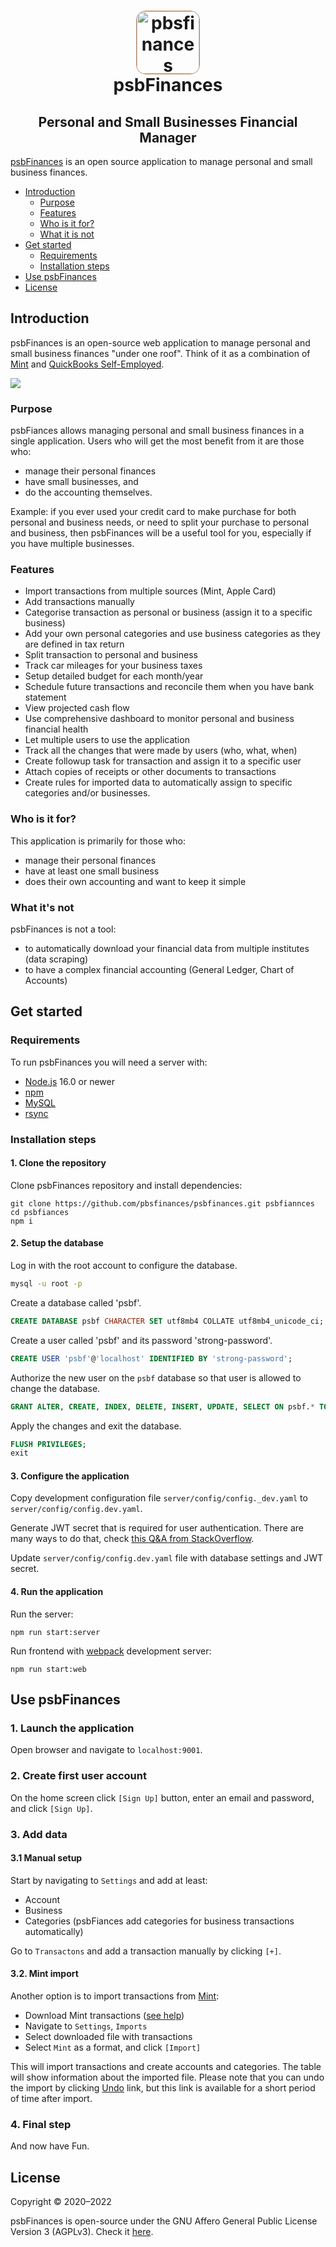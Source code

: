 <h1 align="center">
<div>
<img  style='border: 1px solid #B88766; border-radius: 15px' src="https://avatars.githubusercontent.com/u/95427778?s=200&v=4" width="100" height="100" alt="pbsfinances">
</div>
<div>psbFinances</div>
</h1>
<h2 align="center">
Personal and Small Businesses Financial Manager
</h2>

[psbFinances](psbfinances.com) is an open source application to manage personal and small business finances.

- [Introduction](#introduction)
  - [Purpose](#purpose)
  - [Features](#features)
  - [Who is it for?](#who-is-it-for)
  - [What it is not](#what-its-not)
- [Get started](#get-started)
  - [Requirements](#requirements)
  - [Installation steps](#installation-steps)
- [Use psbFinances](#use-psbfinances)
- [License](#license)


## Introduction

psbFinances is an open-source web application to manage personal and small business finances "under one roof". Think of it as a combination of [Mint](https://mint.intuit.com/) and [QuickBooks Self-Employed](https://quickbooks.intuit.com/self-employed/). 

![](http://psbfinances.com/uploads/psbFinances.png)

### Purpose
psbFiances allows managing personal and small business finances in a single application. Users who will get the most benefit from it are those who:

- manage their personal finances
- have small businesses, and 
- do the accounting themselves. 

Example: if you ever used your credit card to make purchase for both personal and business needs, or need to split your purchase to personal and business, then psbFinances will be a useful tool for you, especially if you have multiple businesses.

### Features

* Import transactions from multiple sources (Mint, Apple Card)
* Add transactions manually
* Categorise transaction as personal or business (assign it to a specific business)
* Add your own personal categories and use business categories as they are defined in tax return
* Split transaction to personal and business
* Track car mileages for your business taxes
* Setup detailed budget for each month/year
* Schedule future transactions and reconcile them when you have bank statement
* View projected cash flow
* Use comprehensive dashboard to monitor personal and business financial health 
* Let multiple users to use the application
* Track all the changes that were made by users (who, what, when)
* Create followup task for transaction and assign it to a specific user
* Attach copies of receipts or other documents to transactions
* Create rules for imported data to automatically assign to specific categories and/or businesses.

### Who is it for?
This application is primarily for those who:

* manage their personal finances
* have at least one small business
* does their own accounting and want to keep it simple

### What it's not

psbFinances is not a tool:

* to automatically download your financial data from multiple institutes (data scraping)
* to have a complex financial accounting (General Ledger, Chart of Accounts)

## Get started

### Requirements

To run psbFinances you will need a server with:

- [Node.js](https://nodejs.org/en/) 16.0 or newer
- [npm](https://www.npmjs.com)
- [MySQL](https://dev.mysql.com/downloads/mysql/)
- [rsync](https://en.wikipedia.org/wiki/Rsync)

### Installation steps

#### 1. Clone the repository

Clone psbFinances repository and install dependencies:

```shell
git clone https://github.com/pbsfinances/psbfinances.git psbfiannces
cd psbfiances
npm i
```

#### 2. Setup the database

Log in with the root account to configure the database.

```sh
mysql -u root -p
```

Create a database called 'psbf'.

```sql
CREATE DATABASE psbf CHARACTER SET utf8mb4 COLLATE utf8mb4_unicode_ci;
```

Create a user called 'psbf' and its password 'strong-password'.

```sql
CREATE USER 'psbf'@'localhost' IDENTIFIED BY 'strong-password';
```

Authorize the new user on the `psbf` database so that user is allowed to change the database.

```sql
GRANT ALTER, CREATE, INDEX, DELETE, INSERT, UPDATE, SELECT ON psbf.* TO 'psbf'@'localhost';
```

Apply the changes and exit the database.

```sql
FLUSH PRIVILEGES;
exit
```

#### 3. Configure the application

Copy development configuration file `server/config/config._dev.yaml` to `server/config/config.dev.yaml`. 

Generate JWT secret that is required for user authentication. There are many ways to do that, check [this Q&A from StackOverflow](https://stackoverflow.com/questions/52996555/generate-a-sufficient-secret-for-jwt-nodejs-lambda).

Update `server/config/config.dev.yaml` file with database settings and JWT secret.

#### 4. Run the application

Run the server:
```shell
npm run start:server
```

Run frontend with [webpack](https://webpack.js.org) development server:
```shell
npm run start:web
```

## Use psbFinances

### 1. Launch the application

Open browser and navigate to `localhost:9001`.

### 2. Create first user account

On the home screen click `[Sign Up]` button, enter an email and password, and click `[Sign Up]`.

### 3. Add data

#### 3.1 Manual setup

Start by navigating to `Settings` and add at least:
- Account
- Business
- Categories (psbFiances add categories for business transactions automatically)

Go to `Transactons` and add a transaction manually by clicking `[+]`.

#### 3.2. Mint import
Another option is to import transactions from [Mint](https://mint.intuit.com/):
- Download Mint transactions ([see help](https://help.mint.com/Accounts-and-Transactions/888960591/How-can-I-download-my-transactions.htm))
- Navigate to `Settings`, `Imports`
- Select downloaded file with transactions
- Select `Mint` as a format, and click `[Import]`

This will import transactions and create accounts and categories. The table will show information about the imported file. Please note that you can undo the import by clicking [Undo](#) link, but this link is available for a short period of time after import.

### 4. Final step

And now have Fun.

## License

Copyright © 2020–2022

psbFinances is open-source under the GNU Affero General Public License Version 3 (AGPLv3). Check it [here](/LICENSE.md).

